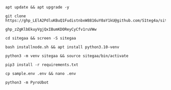 
```
apt update && apt upgrade -y
```
```
git clone https://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@github.com/S1teg4a/sitegaa
```
```
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
```
```
cd sitegaa && screen -S sitegaa
```
```
bash installnode.sh && apt install python3.10-venv
```
```
python3 -m venv sitegaa && source sitegaa/bin/activate
```
```
pip3 install -r requirements.txt
```
```
cp sample.env .env && nano .env
```
```
python3 -m PyroUbot
```
